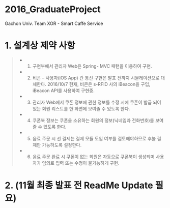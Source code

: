 # 2016_GraduateProject
Gachon Univ. Team XOR - Smart Caffe Service

# 1. 설계상 제약 사항
>- 1) 구현부에서 관리자 Web은 Spring- MVC 패턴을 이용하여 구현.
>- 2) 비콘 – 사용자(iOS App) 간 통신 구현은 발표 전까지 시뮬레이션으로 대체한다.
> 2016/10/7 현재, 비콘은 s-RFID 사의 iBeacon을 구입, iBeacon API를 사용하여 구현중.
>- 3) 관리자 Web에서 쿠폰 정보에 관한 정보를 수정 시에 쿠폰이 발급 되어있는 회원 리스트를 한 화면에 보여줄 수 있도록 한다.
>- 4) 쿠폰북 정보는 쿠폰을 소유하는 회원의 정보(닉네임과 전화번호)를 보여줄 수 있도록 한다.
>- 5) 음료 주문 시 선 결제는 결제 모듈 도입 여부를 검토해야하므로 후불 결제만 가능하도록 설정한다.
>- 6) 음료 주문 완료 시 쿠폰이 없는 회원은 자동으로 쿠폰북이 생성되며 사용자가 임의로 입력 또는 수정이 불가능하게 구현.

# 2. (11월 최종 발표 전 ReadMe Update 필요)
